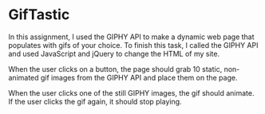 # GifTastic

In this assignment, I used the GIPHY API to make a dynamic web page that populates with gifs of your choice. To finish this task, I called the GIPHY API and used JavaScript and jQuery to change the HTML of my site.

When the user clicks on a button, the page should grab 10 static, non-animated gif images from the GIPHY API and place them on the page.

When the user clicks one of the still GIPHY images, the gif should animate. If the user clicks the gif again, it should stop playing.
